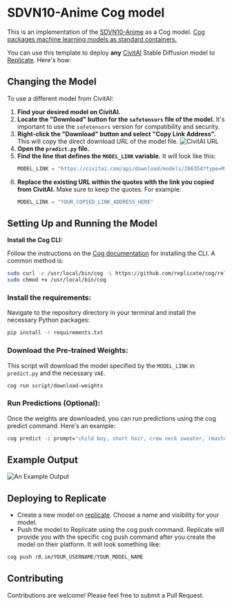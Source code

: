 # SDVN10-Anime Cog model

This is an implementation of the [SDVN10-Anime](https://civitai.com/models/254012/sdvn10-anime) as a Cog model. [Cog packages machine learning models as standard containers.](https://github.com/replicate/cog)

You can use this template to deploy **any** [CivitAI](https://civitai.com) Stable Diffusion model to [Replicate](https://replicate.com/). Here's how:

## Changing the Model

To use a different model from CivitAI:

1. **Find your desired model on CivitAI.**
2. **Locate the "Download" button for the `safetensors` file of the model.** It's important to use the `safetensors` version for compatibility and security.
3. **Right-click the "Download" button and select "Copy Link Address".** This will copy the direct download URL of the model file.
   ![CivitAI URL](image.png)
4. **Open the `predict.py` file.**
5. **Find the line that defines the `MODEL_LINK` variable.** It will look like this:
   ```python
   MODEL_LINK = "https://civitai.com/api/download/models/286354?type=Model&format=SafeTensor&size=full&fp=fp16"
   ```
6. **Replace the existing URL within the quotes with the link you copied from CivitAI.** Make sure to keep the quotes. For example:
   ```python
   MODEL_LINK = "YOUR_COPIED_LINK_ADDRESS_HERE"
   ```

## Setting Up and Running the Model

**Install the Cog CLI:**

Follow the instructions on the [Cog documentation](https://cog.run) for installing the CLI. A common method is:

```bash
sudo curl -o /usr/local/bin/cog -L https://github.com/replicate/cog/releases/latest/download/cog_`uname -s`_`uname -m`
sudo chmod +x /usr/local/bin/cog
```

### Install the requirements:

Navigate to the repository directory in your terminal and install the necessary Python packages:

```bash
pip install -r requirements.txt
```

### Download the Pre-trained Weights:

This script will download the model specified by the `MODEL_LINK` in `predict.py` and the necessary `VAE`.

```bash
cog run script/download-weights
```

### Run Predictions (Optional):

Once the weights are downloaded, you can run predictions using the cog predict command. Here's an example:

```bash
cog predict -i prompt="child boy, short hair, crew neck sweater, (masterpiece, best quality:1.6), ghibli, Sun in the sky, Rocky Mountain National Park, Charismatic"
```

## Example Output

![An Example Output](output.png)

## Deploying to Replicate

- Create a new model on [replicate](https://replicate.com/models). Choose a name and visibility for your model.
- Push the model to Replicate using the cog push command. Replicate will provide you with the specific cog push command after you create the model on their platform. It will look something like:

```bash
cog push r8.im/YOUR_USERNAME/YOUR_MODEL_NAME
```

## Contributing

Contributions are welcome! Please feel free to submit a Pull Request.
